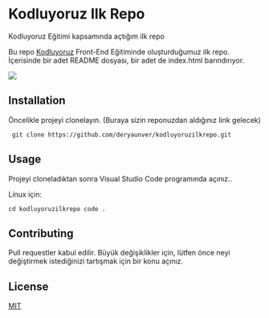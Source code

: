 # Kodluyoruz Ilk Repo
Kodluyoruz Eğitimi kapsamında açtığım ilk repo

Bu repo [Kodluyoruz](https://www.kodluyoruz.org/) Front-End Eğitiminde oluşturduğumuz ilk repo. İçerisinde bir adet README dosyası, bir adet de index.html barındırıyor.

![](https://picsum.photos/200/300)

## Installation
Öncelikle projeyi clonelayın. (Buraya sizin reponuzdan aldığınız link gelecek)

` git clone https://github.com/deryaunver/kodluyoruzilkrepo.git`

## Usage
Projeyi cloneladıktan sonra Visual Studio Code programında açınız..

Linux için:

`cd kodluyoruzilkrepo code .`

## Contributing
Pull requestler kabul edilir. Büyük değişiklikler için, lütfen önce neyi değiştirmek istediğinizi tartışmak için bir konu açınız.

## License
[MIT](https://choosealicense.com/licenses/mit/)